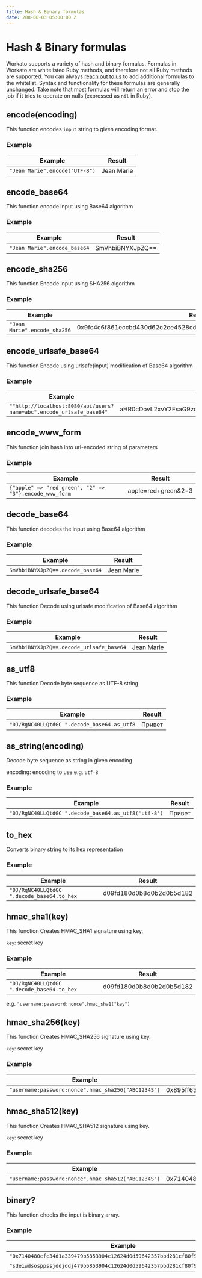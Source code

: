 ```yaml
---
title: Hash & Binary formulas
date: 208-06-03 05:00:00 Z
---
```

# Hash & Binary formulas
Workato supports a variety of hash and binary formulas. Formulas in Workato are whitelisted Ruby methods, and therefore not 
all Ruby methods are supported. You can always [reach out to us](/contact-us.md) to add additional formulas to the whitelist.
Syntax and functionality for these formulas are generally unchanged. Take note that most formulas will return an error and 
stop the job if it tries to operate on nulls (expressed as `nil` in Ruby).

## encode(encoding)
This function encodes `input` string to given encoding format.

### Example

| Example               | Result |
| --------------------- | ------ |
| `"Jean Marie".encode("UTF-8")` | Jean Marie  |


## encode_base64
This function encode input using Base64 algorithm

### Example
| Example                        | Result           |
| ------------------------------ | ---------------- |
| `"Jean Marie".encode_base64`   | SmVhbiBNYXJpZQ== |

## encode_sha256
This function Encode input using SHA256 algorithm

### Example
| Example                        | Result                                                             |
| ------------------------------ | ------------------------------------------------------------------ |
| `"Jean Marie".encode_sha256`   | 0x9fc4c6f861eccbd430d62c2ce4528cd8a2e62142c0c17567d1ac2442f61e860b |

## encode_urlsafe_base64
This function Encode using urlsafe(input) modification of Base64 algorithm

### Example
| Example                                                                | Result                                                                                                      |
| ---------------------------------------------------------------------- | ----------------------------------------------------------------------------------------------------------  |
| `""http://localhost:8080/api/users?name=abc".encode_urlsafe_base64"`   | aHR0cDovL2xvY2FsaG9zdDo4MDgwL2FwaS91c2Vycz9uYW1lPWFiYw== |


## encode_www_form
This function join hash into url-encoded string of parameters

### Example
| Example                                                 | Result              |
| ------------------------------------------------------- | ------------------- |
| `{"apple" => "red green", "2" => "3"}.encode_www_form`  | apple=red+green&2=3 |

## decode_base64
This function decodes the input using Base64 algorithm

### Example
| Example                           | Result              |
| --------------------------------- | ------------------- |
| `SmVhbiBNYXJpZQ==.decode_base64`  | Jean Marie          |

## decode_urlsafe_base64
This function Decode using urlsafe modification of Base64 algorithm

### Example
| Example                                   | Result              |
| ----------------------------------------- | ------------------- |
| `SmVhbiBNYXJpZQ==.decode_urlsafe_base64`  | Jean Marie          |

## as_utf8
This function Decode byte sequence as UTF-8 string

### Example
| Example                                     | Result              |
| ------------------------------------------- | ------------------- |
| `"0J/RgNC40LLQtdGC ".decode_base64.as_utf8` | Привет              |


## as_string(encoding)
Decode byte sequence as string in given encoding

encoding: encoding to use e.g. `utf-8`

### Example
| Example                                              | Result              |
| ---------------------------------------------------- | ------------------- |
| `"0J/RgNC40LLQtdGC ".decode_base64.as_utf8('utf-8')` | Привет              |

## to_hex
Converts binary string to its hex representation

### Example
| Example                                    | Result                   |
| ------------------------------------------ | ------------------------ |
| `"0J/RgNC40LLQtdGC ".decode_base64.to_hex` | d09fd180d0b8d0b2d0b5d182 |

## hmac_sha1(key)
This function Creates HMAC_SHA1 signature using key.

`key`: secret key

### Example
| Example                                    | Result                   |
| ------------------------------------------ | ------------------------ |
| `"0J/RgNC40LLQtdGC ".decode_base64.to_hex` | d09fd180d0b8d0b2d0b5d182 |

e.g. `"username:password:nonce".hmac_sha1("key")`

## hmac_sha256(key)
This function Creates HMAC_SHA256 signature using key.

`key`: secret key

### Example
| Example                                             | Result                                                             |
| --------------------------------------------------- | ------------------------------------------------------------------ |
| `"username:password:nonce".hmac_sha256("ABC1234S")` | 0x895ff63e1f7feb477fb68554d20aa416db6ae1b379b11af6993588a5ceabe11f |


## hmac_sha512(key)
This function Creates HMAC_SHA512 signature using key.

`key`: secret key

### Example
| Example                                             | Result                                                             |
| --------------------------------------------------- | -----------------------------------------------------------------  |
| `"username:password:nonce".hmac_sha512("ABC1234S")` | 0x7140480cfc34d1a339479b5853904c12624d0d59642357bbd281cf80f9d87d.. |



## binary?
This function checks the input is binary array.

### Example
| Example                                                                      | Result  |
| ---------------------------------------------------------------------------- | ------  |
| `"0x7140480cfc34d1a339479b5853904c12624d0d59642357bbd281cf80f9d87d".binary?` | true    |
| `"sdeiwdsosppssjddjddj479b5853904c12624d0d59642357bbd281cf80f9d87d".binary?` | false   |



